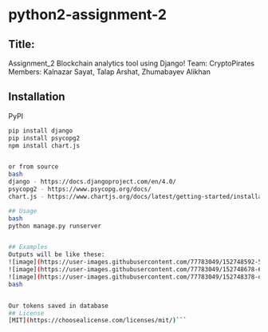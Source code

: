 # python2-assignment-2
## Title:
Assignment_2 Blockchain analytics tool using Django!
Team: CryptoPirates
Members: Kalnazar Sayat, Talap Arshat, Zhumabayev Alikhan

## Installation

PyPI
```bash
pip install django
pip install psycopg2
npm install chart.js


or from source
bash
django - https://docs.djangoproject.com/en/4.0/
psycopg2 - https://www.psycopg.org/docs/
chart.js - https://www.chartjs.org/docs/latest/getting-started/installation.html

## Usage
bash
python manage.py runserver


## Examples
Outputs will be like these:
![image](https://user-images.githubusercontent.com/77783049/152748592-5d147c32-0251-4c4b-85c5-ab46d3a245fd.png)
![image](https://user-images.githubusercontent.com/77783049/152748678-6acfa392-3794-4c9f-9a90-90bc024c9bad.png)
![image](https://user-images.githubusercontent.com/77783049/152748378-dc677c9c-e8e7-4afa-8827-fb74c9338b32.png)
bash


Our tokens saved in database
## License
[MIT](https://choosealicense.com/licenses/mit/)```
